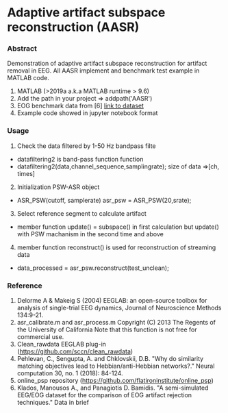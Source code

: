 # Adaptive artifact subspace reconstruction (AASR)

### Abstract
Demonstration of adaptive artifact subspace reconstruction for artifact removal in EEG. All AASR implement and benchmark test example in MATLAB code.

1. MATLAB (>2019a a.k.a MATLAB runtime > 9.6)
2. Add the path in your project => addpath('AASR')
3. EOG benchmark data from [6] [link to dataset](https://drive.google.com/file/d/1M4v4tV1FNpiC3lnukASm1K0KMiLDw39S/view?usp=sharing)
4. Example code showed in jupyter notebook format



### Usage
1. Check the data filtered by 1-50 Hz bandpass filte
* datafiltering2 is band-pass function function
* datafiltering2(data,channel_sequence,samplingrate); size of data =>[ch, times]
2. Initialization PSW-ASR object
* ASR_PSW(cutoff, samplerate) 
asr_psw = ASR_PSW(20,srate);
3. Select reference segment to calculate artifact
* member function update() = subspace() in first calculation but update() with PSW machanism in the second time and above

4. member function reconstruct() is used for reconstruction of streaming data
* data_processed = asr_psw.reconstruct(test_unclean);


### Reference
1. Delorme A & Makeig S (2004) EEGLAB: an open-source toolbox for analysis of single-trial EEG dynamics, Journal of Neuroscience Methods 134:9-21.
2. asr_calibrate.m and asr_process.m Copyright (C) 2013 The Regents of the University of California Note that this function is not free for commercial use.
3. Clean_rawdata EEGLAB plug-in (https://github.com/sccn/clean_rawdata)
4. Pehlevan, C., Sengupta, A. and Chklovskii, D.B. "Why do similarity matching objectives lead to Hebbian/anti-Hebbian networks?." Neural computation 30, no. 1 (2018): 84-124.
5. online_psp repository (https://github.com/flatironinstitute/online_psp)
6. Klados, Manousos A., and Panagiotis D. Bamidis. "A semi-simulated EEG/EOG dataset for the comparison of EOG artifact rejection techniques." Data in brief
